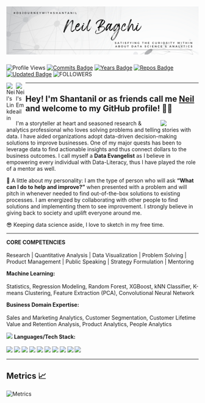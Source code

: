 <h1 align="center">
<img src="https://github.com/ShantanilBagchi/ShantanilBagchi/blob/master/Pink%20Gradient%20Marketing%20Specialist%20LinkedIn%20Banner.png">
</h1>


![Profile Views](https://komarev.com/ghpvc/?username=Shantanil&style=flat-square&logo=appveyor&color=971901)
[![Commits Badge](https://badges.pufler.dev/commits/yearly/ShantanilBagchi/?style=flat-square&color=971901)](https://badges.pufler.dev)
[![Years Badge](https://badges.pufler.dev/years/ShantanilBagchi/?style=flat-square&color=971901)](https://badges.pufler.dev)
[![Repos Badge](https://badges.pufler.dev/repos/ShantanilBagchi/?style=flat-square&color=971901)](https://badges.pufler.dev)
[![Updated Badge](https://badges.pufler.dev/updated/ShantanilBagchi/ShantanilBagchi/?style=flat-square&color=971901)](https://badges.pufler.dev)
<img alt="FOLLOWERS" src="https://img.shields.io/github/followers/ShantanilBagchi?color=971901&logo=githubb&label=FOLLOWERS"/>
<!--[![Visits Badge](https://badges.pufler.dev/visits/ShantanilBagchi/git-badges/?style=flat-square&color=971901)](https://badges.pufler.dev)-->
<!--[![Created Badge](https://badges.pufler.dev/created/ShantanilBagchi/ShantanilBagchi)](https://badges.pufler.dev) -->


<a href="https://www.linkedin.com/in/shantanil/">
<img align="left" alt="Neil's Linkdein" width="25px" src="https://cdn.jsdelivr.net/npm/simple-icons@v3/icons/linkedin.svg" />
</a> 
 <a href="shantanil.bagchi@mail.mcgill.ca">
<img align="left" alt="Neil's Email" width="25px" src="https://cdn.jsdelivr.net/npm/simple-icons@3.13.0/icons/gmail.svg" />
</a>

<!-- # <h1 align="center"> Welcome 👋</h1> -->



---


## <h2 align="left"> Hey! I'm Shantanil or as friends call me [**Neil**](https://www.linkedin.com/in/shantanil/) and welcome to my GitHub profile! 👋🏻

<img src="https://i.giphy.com/media/KzJkzjggfGN5Py6nkT/200.webp" width="100" align = "right">

I'm a storyteller at heart and seasoned research & analytics professional who loves solving problems and telling stories with data. I have aided organizations adopt data-driven decision-making solutions to improve businesses. One of my major quests has been to leverage data to find actionable insights and thus connect dollars to the business outcomes. I call myself a **Data Evangelist** as I believe in empowering every individual with Data-Literacy, thus I have played the role of a mentor as well.

🙂 A little about my personality: I am the type of person who will ask **“What can I do to help and improve?”** when presented with a problem and will pitch in whenever needed to find out-of-the-box solutions to existing processes. I am energized by collaborating with other people to find solutions and implementing them to see improvement. I strongly believe in giving back to society and uplift everyone around me.

😎 Keeping data science aside, I love to sketch in my free time.
  
---

**CORE COMPETENCIES**<br/><br/>
Research | Quantitative Analysis | Data Visualization | Problem Solving | Product Management | Public Speaking | Strategy Formulation | Mentoring

**Machine Learning:** <br/><br/>
Statistics, Regression Modeling, Random Forest, XGBoost, kNN Classifier, K-means Clustering, Feature Extraction (PCA), Convolutional Neural Network

**Business Domain Expertise:**<br/><br/>
Sales and Marketing Analytics, Customer Segmentation, Customer Lifetime Value and Retention Analysis, Product Analytics, People Analytics
  
<img src="https://media.giphy.com/media/WUlplcMpOCEmTGBtBW/giphy.gif" width="30"> **Languages/Tech Stack:** <br/><br/>
<img src="https://img.shields.io/badge/Python-971901?style=for-the-badge&logo=python&logoColor=white"> <img src="https://img.shields.io/badge/Scikit_Learn-971901?style=for-the-badge&logo=scikit-learn&logoColor=white"> <img src="https://img.shields.io/badge/Numpy-971901?style=for-the-badge&logo=numpy&logoColor=white"> <img src="https://img.shields.io/badge/Pandas-971901?style=for-the-badge&logo=pandas&logoColor=white"> <img src="https://img.shields.io/badge/Keras-971901?style=for-the-badge&logo=Keras&logoColor=white"> <img src="https://img.shields.io/badge/TensorFlow-971901?style=for-the-badge&logo=TensorFlow&logoColor=white"> <img src="https://img.shields.io/badge/SQL-971901?style=for-the-badge&logo=MySQL&logoColor=white"> <img src="https://img.shields.io/badge/Tableau-971901?style=for-the-badge&logo=tableau&logoColor=white"> <img src="https://img.shields.io/badge/Microsoft_Excel-971901?style=for-the-badge&logo=microsoft-excel&logoColor=white">
<img src="https://img.shields.io/badge/Power_BI-971901?style=for-the-badge&logo=powerbi&logoColor=white">

---
  
<!-- ## &#x1f4c8; Stats
<a href="https://github.com/ShantanilBagchi/ShantanilBagchi">
  <img align="centre" src="https://github-readme-stats.vercel.app/api?username=shantanilbagchi&show_icons=true&count_private=true&custom_title=नमस्ते Programmers!&title_color=971901&text_color=971901&icon_color=971901&no-bg=true&hide_border=true) alt="Shantanil's github stats"/>
</a>  
<img align="centre" src="https://github-readme-streak-stats.herokuapp.com/?user=shantanilbagchi&theme=blood&custom_title=streak-stats&hide_border=true&layout=compact" /> -->

<!-- <a href="https://github.com/ShantanilBagchi/ShantanilBagchi">
<img align="right" src="https://github-readme-stats.vercel.app/api/top-langs/?username=shantanilbagchi&layout=compact&title_color=971901&icon_color=971901&text_color=971901" alt="Shantanil's github stats" />
</a>
<a href="https://github.com/ryo-ma/github-profile-trophy" target="_blank">
<img src="https://github-profile-trophy.vercel.app/?username=shantanilbagchi&theme=default&layout=compact&title_color=971901"/>
</a> -->
                                                                                                                             
                                                                                                                             
 ## Metrics 📈

<!-- ![Metrics](https://metrics.lecoq.io/ShantanilBagchi?template=classic&isocalendar=1&languages=1&repositories=1&achievements=1&activity=1&repositories=100&repositories.batch=100&repositories.forks=false&repositories.affiliations=owner&isocalendar.duration=half-year&languages.limit=8&languages.threshold=0%25&languages.colors=github&languages.sections=most-used&languages.indepth=false&languages.analysis.timeout=15&languages.categories=markup%2C%20programming&languages.recent.categories=markup%2C%20programming&languages.recent.load=300&languages.recent.days=14&activity.limit=5&activity.load=300&activity.days=14&activity.visibility=all&activity.timestamps=false&activity.filter=all&achievements.threshold=C&achievements.secrets=true&achievements.display=compact&achievements.limit=0&repositories.featured=ShantanilBagchi%2FHackathons_Notebooks%2C%20ShantanilBagchi%2FDataCamp%2C%20ShantanilBagchi%2FCOMP551-Fall2019-AppliedMachineLearning-MiniProject3-Modified_MNIST__Classifier-%2C%20ShantanilBagchi%2FCOMP551-Fall2019-AppliedMachineLearning-MiniProject2-Subreddit_Classifier-&config.timezone=America%2FToronto) -->
 
![Metrics](https://metrics.lecoq.io/ShantanilBagchi?template=classic&isocalendar=1&languages=1&achievements=1&isocalendar.duration=half-year&languages.limit=8&languages.threshold=0%25&languages.colors=github&languages.sections=most-used&languages.indepth=false&languages.analysis.timeout=15&languages.categories=markup%2C%20programming&languages.recent.categories=markup%2C%20programming&languages.recent.load=300&languages.recent.days=14&achievements.threshold=C&achievements.secrets=true&achievements.display=compact&achievements.limit=0&config.timezone=America%2FToronto)
